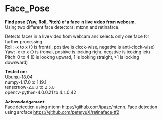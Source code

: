 # Face_Pose
<b>Find pose (Yaw, Roll, Pitch) of a face in live video from webcam.</b><br>
Using two different face detectors: mtcnn and retinaface.<br>

Detects faces in a live video from webcam and selects only one face for further processing.<br> 
Roll: -x to x (0 is frontal, positive is clock-wise, negative is anti-clock-wise)<br>
Yaw:  -x to x (0 is frontal, positive is looking right, negative is looking left)<br>
Pitch: 0 to 4 (0 is looking upward, 1 is looking straight, >1 is looking downward)<br>

<b>Tested on:</b><br>
Ubuntu-18.04<br>
numpy-1.17.0 to 1.19.1<br>
tensorflow-2.0.0 to 2.3.0<br>
opencv-python-4.0.0.21 to 4.4.0.42<br>

<b>Acknowledgement:</b><br>
Face detection using mtcnn https://github.com/ipazc/mtcnn.
Face detection using arcface https://github.com/peteryuX/retinaface-tf2
